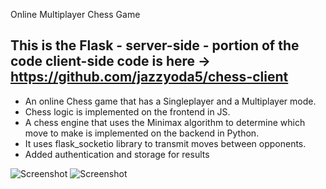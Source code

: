 Online Multiplayer Chess Game

This is the Flask - server-side - portion of the code
client-side code is here -> https://github.com/jazzyoda5/chess-client
---

 - An online Chess game that has a Singleplayer and a Multiplayer mode.
 - Chess logic is implemented on the frontend in JS.
 - A chess engine that uses the Minimax algorithm to determine which move to make is 
 implemented on the backend in Python.
 - It uses flask_socketio library to transmit moves between opponents.
 - Added authentication and storage for results

![Screenshot](https://github.com/jazzyoda5/chess-client/blob/master/src/static/imgs/Screenshot%202021-03-01%20at%2023.32.31.png?raw=true)
![Screenshot](https://github.com/jazzyoda5/chess-client/blob/master/src/static/imgs/Screenshot%202021-03-01%20at%2023.33.43.png?raw=true)